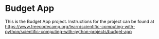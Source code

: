 # Budget App

This is the Budget App project. Instructions for the project can be found at https://www.freecodecamp.org/learn/scientific-computing-with-python/scientific-computing-with-python-projects/budget-app
